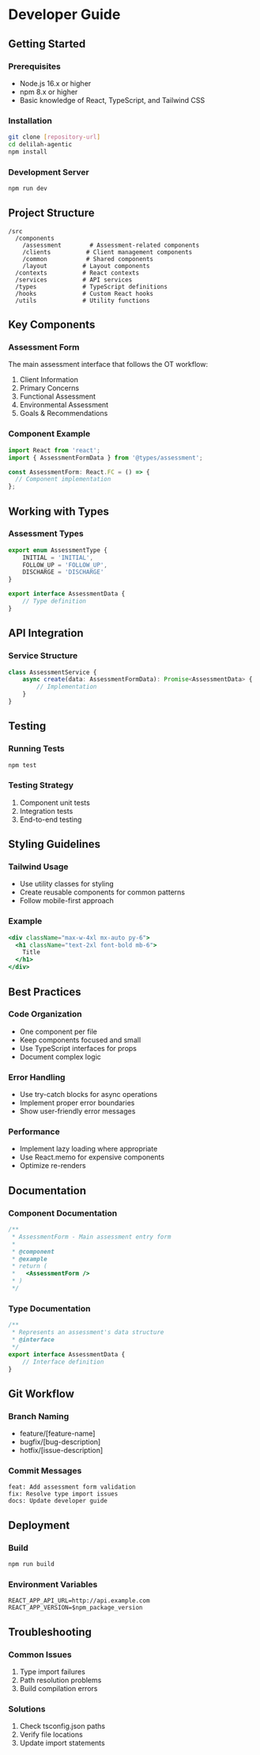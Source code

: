 # Developer Guide

## Getting Started

### Prerequisites
- Node.js 16.x or higher
- npm 8.x or higher
- Basic knowledge of React, TypeScript, and Tailwind CSS

### Installation
```bash
git clone [repository-url]
cd delilah-agentic
npm install
```

### Development Server
```bash
npm run dev
```

## Project Structure
```
/src
  /components
    /assessment        # Assessment-related components
    /clients          # Client management components
    /common           # Shared components
    /layout          # Layout components
  /contexts          # React contexts
  /services          # API services
  /types             # TypeScript definitions
  /hooks             # Custom React hooks
  /utils             # Utility functions
```

## Key Components

### Assessment Form
The main assessment interface that follows the OT workflow:
1. Client Information
2. Primary Concerns
3. Functional Assessment
4. Environmental Assessment
5. Goals & Recommendations

### Component Example
```typescript
import React from 'react';
import { AssessmentFormData } from '@types/assessment';

const AssessmentForm: React.FC = () => {
  // Component implementation
};
```

## Working with Types

### Assessment Types
```typescript
export enum AssessmentType {
    INITIAL = 'INITIAL',
    FOLLOW_UP = 'FOLLOW_UP',
    DISCHARGE = 'DISCHARGE'
}

export interface AssessmentData {
    // Type definition
}
```

## API Integration

### Service Structure
```typescript
class AssessmentService {
    async create(data: AssessmentFormData): Promise<AssessmentData> {
        // Implementation
    }
}
```

## Testing

### Running Tests
```bash
npm test
```

### Testing Strategy
1. Component unit tests
2. Integration tests
3. End-to-end testing

## Styling Guidelines

### Tailwind Usage
- Use utility classes for styling
- Create reusable components for common patterns
- Follow mobile-first approach

### Example
```jsx
<div className="max-w-4xl mx-auto py-6">
  <h1 className="text-2xl font-bold mb-6">
    Title
  </h1>
</div>
```

## Best Practices

### Code Organization
- One component per file
- Keep components focused and small
- Use TypeScript interfaces for props
- Document complex logic

### Error Handling
- Use try-catch blocks for async operations
- Implement proper error boundaries
- Show user-friendly error messages

### Performance
- Implement lazy loading where appropriate
- Use React.memo for expensive components
- Optimize re-renders

## Documentation

### Component Documentation
```typescript
/**
 * AssessmentForm - Main assessment entry form
 * 
 * @component
 * @example
 * return (
 *   <AssessmentForm />
 * )
 */
```

### Type Documentation
```typescript
/**
 * Represents an assessment's data structure
 * @interface
 */
export interface AssessmentData {
    // Interface definition
}
```

## Git Workflow

### Branch Naming
- feature/[feature-name]
- bugfix/[bug-description]
- hotfix/[issue-description]

### Commit Messages
```
feat: Add assessment form validation
fix: Resolve type import issues
docs: Update developer guide
```

## Deployment

### Build
```bash
npm run build
```

### Environment Variables
```env
REACT_APP_API_URL=http://api.example.com
REACT_APP_VERSION=$npm_package_version
```

## Troubleshooting

### Common Issues
1. Type import failures
2. Path resolution problems
3. Build compilation errors

### Solutions
1. Check tsconfig.json paths
2. Verify file locations
3. Update import statements